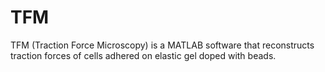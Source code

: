 # TFM
TFM (Traction Force Microscopy) is a MATLAB software that reconstructs traction forces of cells adhered on elastic gel doped with beads.
